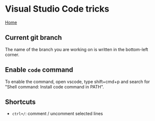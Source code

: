# Visual Studio Code tricks

[Home](../README.md)

## Current git branch

The name of the branch you are working on is written in the bottom-left corner.

## Enable `code` command

To enable the command, open vscode, type shift+cmd+p and search for "Shell command: Install code command in PATH".

## Shortcuts

- `ctrl+/`: comment / uncomment selected lines
